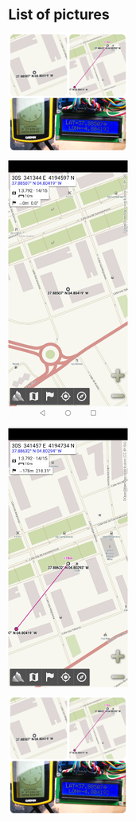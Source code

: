 # List of pictures #

<img alt="Location example." src="image1.jpg" width="240">&nbsp;

<img alt="Shot1." src="Screenshot_20210215_201352_psyberia.alpinequest.full.jpg" width="240">&nbsp;

<img alt="Shot2." src="Screenshot_20210215_201618_psyberia.alpinequest.full.jpg" width="240">&nbsp;

<img alt="Location example." src="image1.jpg" width="240">&nbsp;
